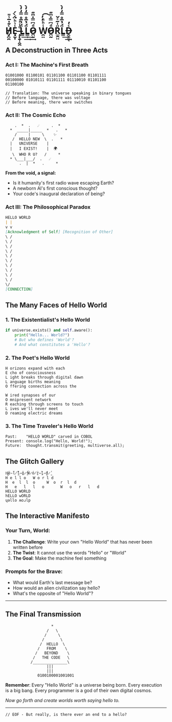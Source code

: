 # H̸̡̪̯ͨ͊̽̅̾̎Ȩ̬̩̾͛ͪ̈́̀́͘ ̶̧̨̱̹̭̯ͧ̾ͬL̳̈́̉̅̊̿̒̓̀͢͢L̳̈́̉̅̊̿̒̓̀͢͢O̵̷̪̰ͩ͆̿̽ͫ͊ W̯̤̾ͪ̒̒̚͡O̵̷̪̰ͩ͆̿̽ͫ͊R̼̯̤̈ͭ̃ͨ̆L̳̈́̉̅̊̿̒̓̀͢͢D̶̵̯̯̼̘ͨ̓

## A Deconstruction in Three Acts

### Act I: The Machine's First Breath

```
01001000 01100101 01101100 01101100 01101111
00100000 01010111 01101111 01110010 01101100
01100100

// Translation: The universe speaking in binary tongues
// Before language, there was voltage
// Before meaning, there were switches
```

### Act II: The Cosmic Echo

```ascii
    .  *  .   ☄️     .  *
  *  _____|_____  *   .   *
    /     |     \    ✨
   /  HELLO NEW  \  .   *
  |   UNIVERSE    |
  |   I EXIST!    |  🌍
   \  WHO R U?   /     *
  * \___|___/  .   ☄️
      .  |  *   .     *
```

**From the void, a signal:**

- Is it humanity's first radio wave escaping Earth?
- A newborn AI's first conscious thought?
- Your code's inaugural declaration of being?

### Act III: The Philosophical Paradox

```markdown
HELLO WORLD
| |
v v
[Acknowledgment of Self] [Recognition of Other]
\ /
\ /
\ /
\ /
\ /
\ /
\ /
\ /
\ /
\ /
\/
[CONNECTION]
```

## The Many Faces of Hello World

### 1. **The Existentialist's Hello World**

```python
if universe.exists() and self.aware():
    print("Hello... World?")
    # But who defines 'World'?
    # And what constitutes a 'Hello'?
```

### 2. **The Poet's Hello World**

```
H orizons expand with each
E cho of consciousness
L ight breaks through digital dawn
L anguage births meaning
O ffering connection across the

W ired synapses of our
O mnipresent network
R eaching through screens to touch
L ives we'll never meet
D reaming electric dreams
```

### 3. **The Time Traveler's Hello World**

```
Past:    "HELLO WORLD" carved in COBOL
Present: console.log("Hello, World!");
Future:  thought.transmit(greeting, multiverse.all);
```

## The Glitch Gallery

```
H̷̺͔̓ë̵́l̸̰̈́l̶̺̾o̷̤̍ ̶̱͐Ẅ̷́o̸̺̍r̶̺̄l̵̰̈d̷̰̾
H e l l o   W o r l d
H  e  l  l  o     W  o  r  l  d
H   e   l   l   o       W   o   r   l   d
HELLO WORLD
hELLO wORLD
ɥǝllo ʍoɹlp
```

## The Interactive Manifesto

### Your Turn, World:

1. **The Challenge**: Write your own "Hello World" that has never been written before
2. **The Twist**: It cannot use the words "Hello" or "World"
3. **The Goal**: Make the machine feel something

### Prompts for the Brave:

- What would Earth's last message be?
- How would an alien civilization say hello?
- What's the opposite of "Hello World"?

---

## The Final Transmission

```
                    *
                  /   \
                 /     \
                /       \
               /  HELLO  \
              /   FROM    \
             /   BEYOND    \
            /   THE CODE   \
           /_______________\
                  |||
                  |||
              0100100001001001
```

**Remember**: Every "Hello World" is a universe being born. Every execution is a big bang. Every programmer is a god of their own digital cosmos.

_Now go forth and create worlds worth saying hello to._

---

`// EOF - But really, is there ever an end to a hello?`
